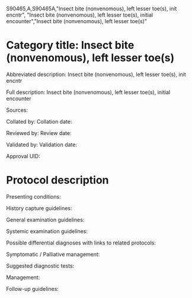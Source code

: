 S90465,A,S90465A,"Insect bite (nonvenomous), left lesser toe(s), init encntr", "Insect bite (nonvenomous), left lesser toe(s), initial encounter","Insect bite (nonvenomous), left lesser toe(s)"
# Category title: Insect bite (nonvenomous), left lesser toe(s)

Abbreviated description: Insect bite (nonvenomous), left lesser toe(s), init encntr

Full description: Insect bite (nonvenomous), left lesser toe(s), initial encounter

Sources:

Collated by:
Collation date:

Reviewed by:
Review date:

Validated by:
Validation date:

Approval UID:

# Protocol description

Presenting conditions:

History capture guidelines:

General examination guidelines:

Systemic examination guidelines:

Possible differential diagnoses with links to related protocols:

Symptomatic / Palliative management:

Suggested diagnostic tests:

Management:

Follow-up guidelines:
